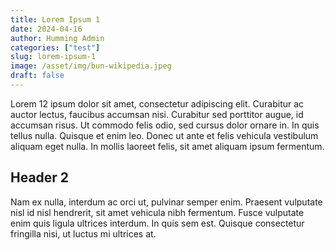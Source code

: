 ```yaml
---
title: Lorem Ipsum 1
date: 2024-04-16
author: Humming Admin
categories: ["test"]
slug: lorem-ipsum-1
image: /asset/img/bun-wikipedia.jpeg
draft: false
---
```

Lorem 12 ipsum dolor sit amet, consectetur adipiscing elit. Curabitur ac auctor lectus, faucibus accumsan nisi. 
Curabitur sed porttitor augue, id accumsan risus. Ut commodo felis odio, sed cursus dolor ornare in. In quis tellus nulla. Quisque et enim leo. Donec ut ante et felis vehicula vestibulum aliquam eget nulla. In mollis laoreet felis, sit amet aliquam ipsum fermentum. 

## Header 2

Nam ex nulla, interdum ac orci ut, pulvinar semper enim. Praesent vulputate nisl id nisl hendrerit, sit amet vehicula nibh fermentum. Fusce vulputate enim quis ligula ultrices interdum. In quis sem est. Quisque consectetur fringilla nisi, ut luctus mi ultrices at.